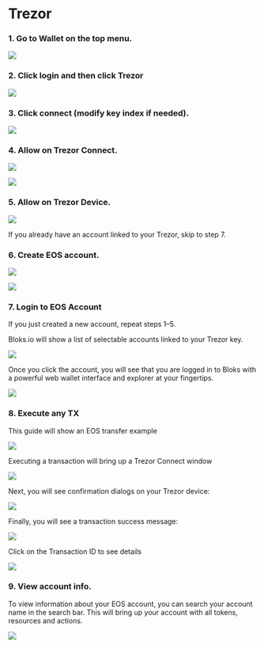 # Trezor

### **1. Go to Wallet on the top menu.**

![](../../.gitbook/assets/image%20%2812%29.png)

### **2. Click login and then click Trezor**

![](../../.gitbook/assets/image%20%2841%29.png)

### **3. Click connect \(modify key index if needed\).**

![](../../.gitbook/assets/image%20%28140%29.png)

### **4. Allow on Trezor Connect.**

![](../../.gitbook/assets/image%20%2856%29.png)

![](../../.gitbook/assets/image%20%2839%29.png)

### **5. Allow on Trezor Device.**

![](../../.gitbook/assets/image%20%28118%29.png)

If you already have an account linked to your Trezor, skip to step 7.

### **6. Create EOS account.**

![](../../.gitbook/assets/image%20%2880%29.png)

![](../../.gitbook/assets/image%20%28125%29.png)

### **7. Login to EOS Account**

If you just created a new account, repeat steps 1–5.

Bloks.io will show a list of selectable accounts linked to your Trezor key.

![](../../.gitbook/assets/image%20%2834%29.png)

Once you click the account, you will see that you are logged in to Bloks with a powerful web wallet interface and explorer at your fingertips.

![](../../.gitbook/assets/image%20%2863%29.png)

### **8. Execute any TX**

This guide will show an EOS transfer example

![](../../.gitbook/assets/image%20%28107%29.png)

Executing a transaction will bring up a Trezor Connect window

![](../../.gitbook/assets/image%20%2828%29.png)

Next, you will see confirmation dialogs on your Trezor device:

![](../../.gitbook/assets/image%20%2862%29.png)

Finally, you will see a transaction success message:

![](../../.gitbook/assets/image%20%28112%29.png)



Click on the Transaction ID to see details

![](../../.gitbook/assets/image%20%2884%29.png)

### **9. View account info.**

To view information about your EOS account, you can search your account name in the search bar. This will bring up your account with all tokens, resources and actions.  


![](../../.gitbook/assets/image%20%2897%29.png)

